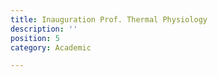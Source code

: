 ```yaml
---
title: Inauguration Prof. Thermal Physiology
description: ''
position: 5
category: Academic

---
```

